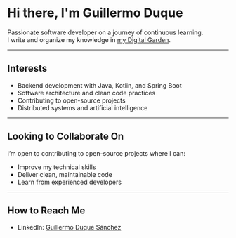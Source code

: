 # Hi there, I'm Guillermo Duque

Passionate software developer on a journey of continuous learning.  
I write and organize my knowledge in [my Digital Garden](https://guillermoduque.github.io/digital-garden/).

---

## Interests
- Backend development with Java, Kotlin, and Spring Boot  
- Software architecture and clean code practices  
- Contributing to open-source projects  
- Distributed systems and artificial intelligence

---

## Looking to Collaborate On
I’m open to contributing to open-source projects where I can:
- Improve my technical skills  
- Deliver clean, maintainable code  
- Learn from experienced developers  

---

## How to Reach Me
- LinkedIn: [Guillermo Duque Sánchez](https://www.linkedin.com/in/guillermo-duque-s%C3%A1nchez/)
